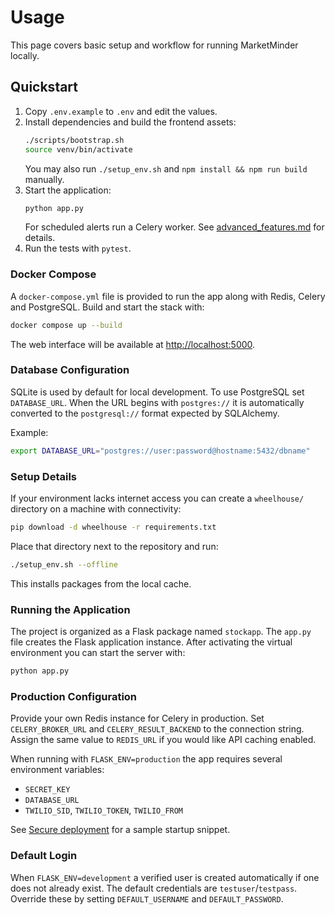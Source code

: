 # Usage

This page covers basic setup and workflow for running MarketMinder locally.

## Quickstart

1. Copy `.env.example` to `.env` and edit the values.
2. Install dependencies and build the frontend assets:
   ```bash
   ./scripts/bootstrap.sh
   source venv/bin/activate
   ```
   You may also run `./setup_env.sh` and `npm install && npm run build` manually.
3. Start the application:
   ```bash
   python app.py
   ```
   For scheduled alerts run a Celery worker. See [advanced_features.md](advanced_features.md) for details.
4. Run the tests with `pytest`.

### Docker Compose

A `docker-compose.yml` file is provided to run the app along with Redis, Celery and PostgreSQL.
Build and start the stack with:

```bash
docker compose up --build
```

The web interface will be available at <http://localhost:5000>.

### Database Configuration

SQLite is used by default for local development. To use PostgreSQL set `DATABASE_URL`.
When the URL begins with `postgres://` it is automatically converted to the `postgresql://`
format expected by SQLAlchemy.

Example:

```bash
export DATABASE_URL="postgres://user:password@hostname:5432/dbname"
```

### Setup Details

If your environment lacks internet access you can create a `wheelhouse/` directory on a machine
with connectivity:

```bash
pip download -d wheelhouse -r requirements.txt
```

Place that directory next to the repository and run:

```bash
./setup_env.sh --offline
```

This installs packages from the local cache.

### Running the Application

The project is organized as a Flask package named `stockapp`. The `app.py` file creates the Flask
application instance. After activating the virtual environment you can start the server with:

```bash
python app.py
```

### Production Configuration

Provide your own Redis instance for Celery in production. Set `CELERY_BROKER_URL` and
`CELERY_RESULT_BACKEND` to the connection string. Assign the same value to `REDIS_URL` if you
would like API caching enabled.

When running with `FLASK_ENV=production` the app requires several environment
variables:

- `SECRET_KEY`
- `DATABASE_URL`
- `TWILIO_SID`, `TWILIO_TOKEN`, `TWILIO_FROM`

See [Secure deployment](deployment.md) for a sample startup snippet.

### Default Login

When `FLASK_ENV=development` a verified user is created automatically if one does not already
exist. The default credentials are `testuser`/`testpass`. Override these by setting
`DEFAULT_USERNAME` and `DEFAULT_PASSWORD`.
